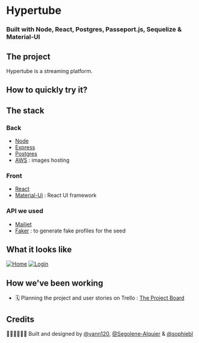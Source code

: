 # Hypertube
### Built with Node, React, Postgres, Passeport.js, Sequelize & Material-UI

## The project

Hypertube is a streaming platform.

## How to quickly try it?

## The stack
### Back
* [Node](https://nodejs.org/en/)
* [Express](https://expressjs.com/)
* [Postgres](https://www.postgresql.org/)
* [AWS](https://aws.amazon.com/fr/s3/) : images hosting

### Front
* [React](https://reactjs.org/)
* [Material-Ui](https://material-ui.com/) : React UI framework

### API we used
* [Mailjet](https://www.mailjet.com/)
* [Faker](https://github.com/marak/Faker.js/) : to generate fake profiles for the seed

## What it looks like

[![Home](https://iili.io/dXFOAu.png)](https://freeimage.host/i/dXFOAu)
[![Login](https://iili.io/dXFN9e.png)](https://freeimage.host/i/dXFN9e)

## How we've been working
* 🗓 Planning the project and user stories on Trello : [The Project Board](https://trello.com/b/qWoqOwWO/hypertube-launch)

## Credits

👨🏻‍💻👩🏻‍💻
Built and designed by 
[@yann120](https://github.com/yann120), [@Segolene-Alquier](https://github.com/Segolene-Alquier/) & [@sophiebl](https://github.com/sophiebl/)
